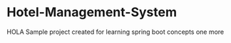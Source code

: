 # **Hotel-Management-System**
HOLA
Sample project created for learning spring boot concepts
one more
